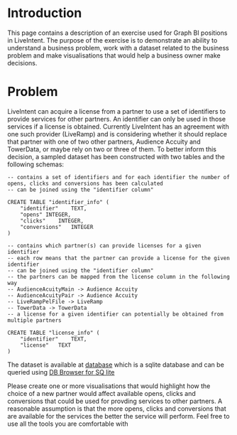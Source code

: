 # Introduction

This page contains a description of an exercise used for Graph BI positions in LiveIntent. The purpose of the exercise is to demonstrate an ability to understand a business problem, work with a dataset related to the business problem and make visualisations that would help a business owner make decisions.


# Problem

LiveIntent can acquire a license from a partner to use a set of identifiers to provide services for other partners. An identifier can only be used in those services if a license is obtained. Currently LiveIntent has an agreement with one such provider (LiveRamp) and is considering whether it should replace that partner with one of two other partners, Audience Accuity and TowerData, or maybe rely on two or three of them. To better inform this decision, a sampled dataset has been constructed with two tables and the following schemas:

```
-- contains a set of identifiers and for each identifier the number of opens, clicks and conversions has been calculated
-- can be joined using the "identifier column"

CREATE TABLE "identifier_info" (
	"identifier"	TEXT,
	"opens"	INTEGER,
	"clicks"	INTEGER,
	"conversions"	INTEGER
)

-- contains which partner(s) can provide licenses for a given identifier
-- each row means that the partner can provide a license for the given identifier
-- can be joined using the "identifier column"
-- the partners can be mapped from the license column in the following way
-- AudienceAcuityMain -> Audience Accuity
-- AudienceAcuityPair -> Audience Accuity
-- LiveRampPelFile -> LiveRamp
-- TowerData -> TowerData
-- a license for a given identifier can potentially be obtained from multiple partners

CREATE TABLE "license_info" (
	"identifier"	TEXT,
	"license"	TEXT
)
```

The dataset is available at [database](bi-exercise.db) which is a sqlite database and can be queried using [DB Browser for SQ lite](https://sqlitebrowser.org/dl/)

Please create one or more visualisations that would highlight how the choice of a new partner would affect available opens, clicks and conversions that could be used for provding services to other partners. A reasonable assumption is that the more opens, clicks and conversions that are available for the services the better the service will perform. Feel free to use all the tools you are comfortable with
